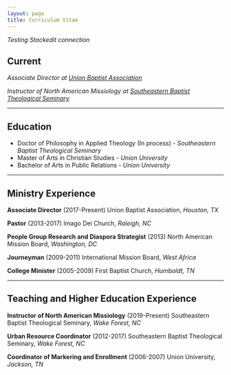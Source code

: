 ```yaml
---
layout: page
title: Curriculum Vitae
---
```

*Testing Stackedit connection*

## Current
*Associate Director at [Union Baptist Association](ubahouston.org)*

*Instructor of North American Missiology at [Southeastern Baptist Theological Seminary](sebts.edu)*


---


## Education
* Doctor of Philosophy in Applied Theology (In process) - *Southeastern Baptist Theological Seminary*
* Master of Arts in Christian Studies - *Union University*
* Bachelor of Arts in Public Relations - *Union University*



---


## Ministry Experience

**Associate Director**  (2017-Present)
Union Baptist Association, *Houston, TX*

**Pastor** (2013-2017)
Imago Dei Church, *Raleigh, NC*

**People Group Research and Diaspora Strategist** (2013)
North American Mission Board, *Washington, DC*

**Journeyman** (2009-2011)
International Mission Board, *West Africa*

**College Minister** (2005-2009)
First Baptist Church, *Humboldt, TN*



---



## Teaching and Higher Education Experience

**Instructor of North American Missiology** (2019-Present)
Southeastern Baptist Theological Seminary, *Wake Forest, NC*

**Urban Resource Coordinator** (2012-2017)
Southeastern Baptist Theological Seminary, *Wake Forest, NC*

**Coordinator of Markering and Enrollment** (2006-2007)
Union University, *Jackson, TN*
<!--stackedit_data:
eyJoaXN0b3J5IjpbODUxMDQwODgzXX0=
-->